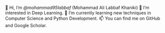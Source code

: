 👋 Hi, I’m *@mohammad95labbaf* (Mohammad Ali Labbaf Khaniki)
👀 I’m interested in Deep Learning.
🌱 I’m currently learning new techniques in Computer Science and Python Development.
📫 You can find me on GitHub and Google Scholar.

<!---
mohammad95labbaf/mohammad95labbaf is a ✨ special ✨ repository because its `README.md` (this file) appears on your GitHub profile.
You can click the Preview link to take a look at your changes.
--->
